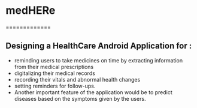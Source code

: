 # medHERe
 ============= 

## Designing a HealthCare Android Application for :
* reminding users to take medicines on time by extracting information from their medical prescriptions
* digitalizing their medical records
* recording their vitals and abnormal health changes
* setting reminders for follow-ups. 
* Another important feature of the application would be to predict diseases based on the symptoms given by the users.


